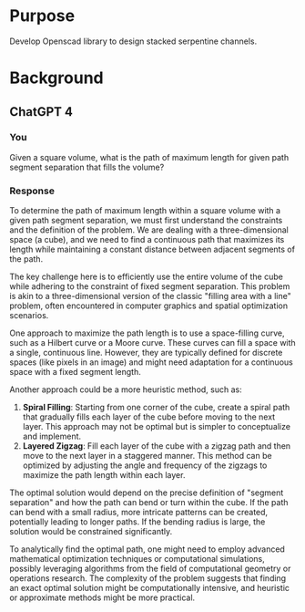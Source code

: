 # Purpose

Develop Openscad library to design stacked serpentine channels.

# Background

## ChatGPT 4

### You 

Given a square volume, what is the path of maximum length for given path segment separation that fills the volume?

### Response

To determine the path of maximum length within a square volume with a given path segment separation, we must first understand the constraints and the definition of the problem. We are dealing with a three-dimensional space (a cube), and we need to find a continuous path that maximizes its length while maintaining a constant distance between adjacent segments of the path.

The key challenge here is to efficiently use the entire volume of the cube while adhering to the constraint of fixed segment separation. This problem is akin to a three-dimensional version of the classic "filling area with a line" problem, often encountered in computer graphics and spatial optimization scenarios.

One approach to maximize the path length is to use a space-filling curve, such as a Hilbert curve or a Moore curve. These curves can fill a space with a single, continuous line. However, they are typically defined for discrete spaces (like pixels in an image) and might need adaptation for a continuous space with a fixed segment length.

Another approach could be a more heuristic method, such as:

1. **Spiral Filling**: Starting from one corner of the cube, create a spiral path that gradually fills each layer of the cube before moving to the next layer. This approach may not be optimal but is simpler to conceptualize and implement.
2. **Layered Zigzag**: Fill each layer of the cube with a zigzag path and then move to the next layer in a staggered manner. This method can be optimized by adjusting the angle and frequency of the zigzags to maximize the path length within each layer.

The optimal solution would depend on the precise definition of "segment separation" and how the path can bend or turn within the cube. If the path can bend with a small radius, more intricate patterns can be created, potentially leading to longer paths. If the bending radius is large, the solution would be constrained significantly.

To analytically find the optimal path, one might need to employ advanced mathematical optimization techniques or computational simulations, possibly leveraging algorithms from the field of computational geometry or operations research. The complexity of the problem suggests that finding an exact optimal solution might be computationally intensive, and heuristic or approximate methods might be more practical.

